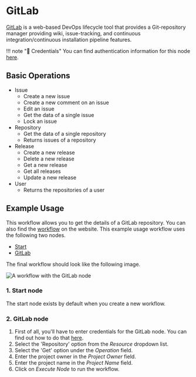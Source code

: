 # GitLab

[GitLab](https://gitlab.com/) is a web-based DevOps lifecycle tool that provides a Git-repository manager providing wiki, issue-tracking, and continuous integration/continuous installation pipeline features.

!!! note "🔑 Credentials"
    You can find authentication information for this node [here](/integrations/credentials/gitlab/).


## Basic Operations

* Issue
    * Create a new issue
    * Create a new comment on an issue
    * Edit an issue
    * Get the data of a single issue
    * Lock an issue
* Repository
    * Get the data of a single repository
    * Returns issues of a repository
* Release
    * Create a new release
    * Delete a new release
    * Get a new release
    * Get all releases
    * Update a new release
* User
    * Returns the repositories of a user

## Example Usage

This workflow allows you to get the details of a GitLab repository. You can also find the [workflow](https://n8n.io/workflows/465) on the website. This example usage workflow uses the following two nodes.
- [Start](/integrations/core-nodes/n8n-nodes-base.start/)
- [GitLab]()

The final workflow should look like the following image.

![A workflow with the GitLab node](/_images/integrations/nodes/gitlab/workflow.png)

### 1. Start node

The start node exists by default when you create a new workflow.

### 2. GitLab node

1. First of all, you'll have to enter credentials for the GitLab node. You can find out how to do that [here](/integrations/credentials/gitlab/).
2. Select the 'Repository' option from the *Resource* dropdown list.
3. Select the 'Get' option under the *Operation* field.
4. Enter the project owner in the *Project Owner* field.
5. Enter the project name in the *Project Name* field.
6. Click on *Execute Node* to run the workflow.
